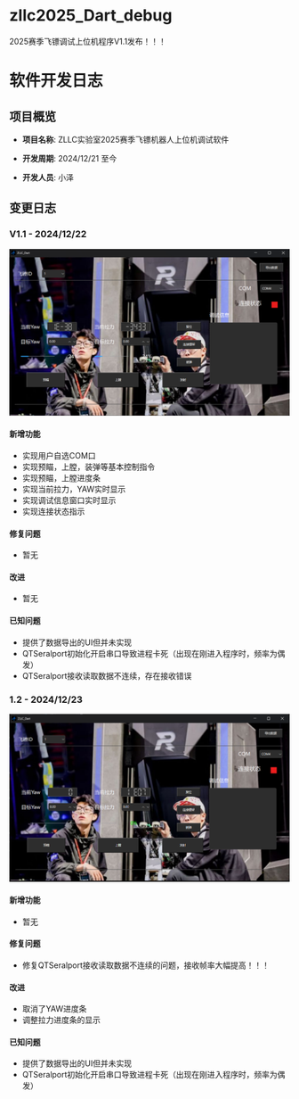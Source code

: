 # zllc2025_Dart_debug
2025赛季飞镖调试上位机程序V1.1发布！！！

# 软件开发日志

## 项目概览

- **项目名称**: ZLLC实验室2025赛季飞镖机器人上位机调试软件
- **开发周期**: 2024/12/21 至今 

- **开发人员**: 小泽

## 变更日志

### V1.1 - 2024/12/22

![v1.1](https://github.com/sos-xiaobai/zllc2025_Dart_debug/blob/main/pictures/v1.1.png?raw=true)

#### 新增功能
- 实现用户自选COM口
- 实现预瞄，上膛，装弹等基本控制指令
- 实现预瞄，上膛进度条
- 实现当前拉力，YAW实时显示
- 实现调试信息窗口实时显示
- 实现连接状态指示

#### 修复问题
- 暂无

#### 改进
- 暂无

#### 已知问题
- 提供了数据导出的UI但并未实现
- QTSeralport初始化开启串口导致进程卡死（出现在刚进入程序时，频率为偶发）
- QTSeralport接收读取数据不连续，存在接收错误

### 1.2 - 2024/12/23

![v1.2](https://github.com/sos-xiaobai/zllc2025_Dart_debug/blob/main/pictures/v1.2.png?raw=true)

#### 新增功能
- 暂无

#### 修复问题
- 修复QTSeralport接收读取数据不连续的问题，接收帧率大幅提高！！！

#### 改进
- 取消了YAW进度条
- 调整拉力进度条的显示

#### 已知问题
- 提供了数据导出的UI但并未实现
- QTSeralport初始化开启串口导致进程卡死（出现在刚进入程序时，频率为偶发）

